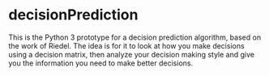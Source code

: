 decisionPrediction
==================

This is the Python 3 prototype for a decision prediction algorithm, based on the work of Riedel. The idea is for it to look at how you make decisions using a decision matrix, then analyze your decision making style and give you the information you need to make better decisions.
